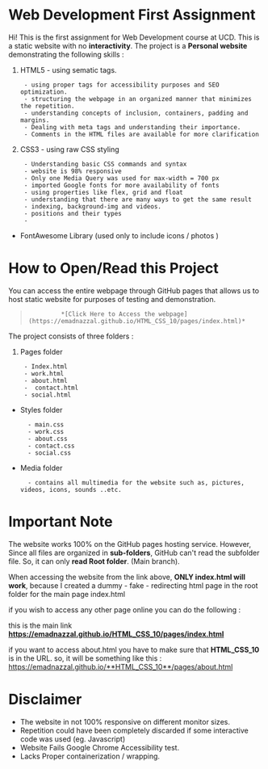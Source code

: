 # Web Development First Assignment

Hi! This is the first assignment for Web Development course at UCD. This is a static website with no **interactivity**. The project is a **Personal website** demonstrating the following skills : 

 1. HTML5 - using sematic tags.

		
		 - using proper tags for accessibility purposes and SEO optimization.
		 - structuring the webpage in an organized manner that minimizes the repetition.
		 - understanding concepts of inclusion, containers, padding and margins.
		 - Dealing with meta tags and understanding their importance. 
		 - Comments in the HTML files are available for more clarification 

	  

 
 2. CSS3 - using raw CSS styling

		

		 - Understanding basic CSS commands and syntax
		 - website is 98% responsive
		 - Only one Media Query was used for max-width = 700 px
		 - imported Google fonts for more availability of fonts  
		 - using properties like flex, grid and float
		 - understanding that there are many ways to get the same result
		 - indexing, background-img and videos.
		 - positions and their types
		 - 
 - FontAwesome Library (used only to include icons / photos )

# How to Open/Read this Project

You can access the entire webpage through GitHub pages that allows us to host static website for purposes of testing and demonstration.

> 			   *[Click Here to Access the webpage](https://emadnazzal.github.io/HTML_CSS_10/pages/index.html)*

The project consists of three folders :

 1. Pages folder

	 
		 - Index.html
		 - work.html
		 - about.html
		 -  contact.html
		 - social.html

 - Styles folder
		
		 - main.css
		 - work.css
		 - about.css
		 - contact.css
		 - social.css


 
 - Media folder
		
		 - contains all multimedia for the website such as, pictures, videos, icons, sounds ..etc.

# Important Note

The website works 100% on the GitHub pages hosting service. However, Since all files are organized in **sub-folders**, GitHub can't read the subfolder file. So, it can only **read Root folder**. (Main branch). 

When accessing the website from the link above, **ONLY index.html will work**, because I created a dummy - fake - redirecting html page in the root folder for the main page index.html 

if you wish to access any other page online you can do the following : 

this is the main link **https://emadnazzal.github.io/HTML_CSS_10/pages/index.html**

if you want to access about.html you have to make sure that **HTML_CSS_10** is in the URL.
so, it will be something like this :
https://emadnazzal.github.io/**HTML_CSS_10**/pages/about.html

# Disclaimer

 - The website in not 100% responsive on different monitor sizes.
 - Repetition could have been completely discarded if some interactive code was used (eg. Javascript)
 - Website Fails Google Chrome Accessibility test.
 - Lacks Proper containerization / wrapping.
